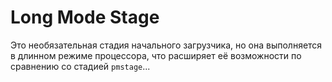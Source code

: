 # Long Mode Stage

Это необязательная стадия начального загрузчика, но она выполняется в длинном режиме процессора, что расширяет её
возможности по сравнению со стадией `pmstage`...
